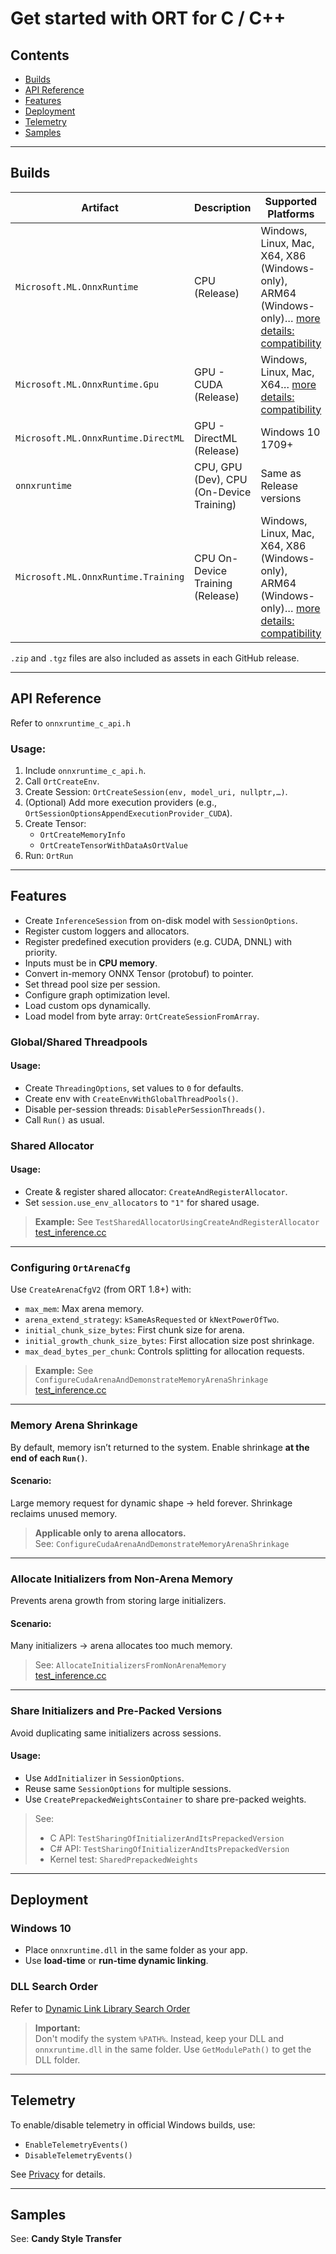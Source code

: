 # Get started with ORT for C / C++

## Contents
- [Builds](#builds)
- [API Reference](#api-reference)
- [Features](#features)
- [Deployment](#deployment)
- [Telemetry](#telemetry)
- [Samples](#samples)

---

## Builds

| Artifact | Description | Supported Platforms |
|---------|-------------|---------------------|
| `Microsoft.ML.OnnxRuntime` | CPU (Release) | Windows, Linux, Mac, X64, X86 (Windows-only), ARM64 (Windows-only)… [more details: compatibility](https://onnxruntime.ai/docs/build/eps.html) |
| `Microsoft.ML.OnnxRuntime.Gpu` | GPU - CUDA (Release) | Windows, Linux, Mac, X64… [more details: compatibility](https://onnxruntime.ai/docs/build/eps.html) |
| `Microsoft.ML.OnnxRuntime.DirectML` | GPU - DirectML (Release) | Windows 10 1709+ |
| `onnxruntime` | CPU, GPU (Dev), CPU (On-Device Training) | Same as Release versions |
| `Microsoft.ML.OnnxRuntime.Training` | CPU On-Device Training (Release) | Windows, Linux, Mac, X64, X86 (Windows-only), ARM64 (Windows-only)… [more details: compatibility](https://onnxruntime.ai/docs/build/eps.html) |

`.zip` and `.tgz` files are also included as assets in each GitHub release.

---

## API Reference

Refer to `onnxruntime_c_api.h`

### Usage:
1. Include `onnxruntime_c_api.h`.
2. Call `OrtCreateEnv`.
3. Create Session: `OrtCreateSession(env, model_uri, nullptr,…)`.
4. (Optional) Add more execution providers (e.g., `OrtSessionOptionsAppendExecutionProvider_CUDA`).
5. Create Tensor:
    - `OrtCreateMemoryInfo`
    - `OrtCreateTensorWithDataAsOrtValue`
6. Run: `OrtRun`

---

## Features

- Create `InferenceSession` from on-disk model with `SessionOptions`.
- Register custom loggers and allocators.
- Register predefined execution providers (e.g. CUDA, DNNL) with priority.
- Inputs must be in **CPU memory**.
- Convert in-memory ONNX Tensor (protobuf) to pointer.
- Set thread pool size per session.
- Configure graph optimization level.
- Load custom ops dynamically.
- Load model from byte array: `OrtCreateSessionFromArray`.

### Global/Shared Threadpools

#### Usage:
- Create `ThreadingOptions`, set values to `0` for defaults.
- Create env with `CreateEnvWithGlobalThreadPools()`.
- Disable per-session threads: `DisablePerSessionThreads()`.
- Call `Run()` as usual.

### Shared Allocator

#### Usage:
- Create & register shared allocator: `CreateAndRegisterAllocator`.
- Set `session.use_env_allocators` to `"1"` for shared usage.

> **Example:** See `TestSharedAllocatorUsingCreateAndRegisterAllocator`  
> [test_inference.cc](https://github.com/microsoft/onnxruntime/blob/main/onnxruntime/test/shared_lib/test_inference.cc)

---

### Configuring `OrtArenaCfg`

Use `CreateArenaCfgV2` (from ORT 1.8+) with:

- `max_mem`: Max arena memory.
- `arena_extend_strategy`: `kSameAsRequested` or `kNextPowerOfTwo`.
- `initial_chunk_size_bytes`: First chunk size for arena.
- `initial_growth_chunk_size_bytes`: First allocation size post shrinkage.
- `max_dead_bytes_per_chunk`: Controls splitting for allocation requests.

> **Example:** See `ConfigureCudaArenaAndDemonstrateMemoryArenaShrinkage`  
> [test_inference.cc](https://github.com/microsoft/onnxruntime/blob/main/onnxruntime/test/shared_lib/test_inference.cc)

---

### Memory Arena Shrinkage

By default, memory isn’t returned to the system. Enable shrinkage **at the end of each `Run()`**.

#### Scenario:
Large memory request for dynamic shape → held forever. Shrinkage reclaims unused memory.

> **Applicable only to arena allocators.**  
> See: `ConfigureCudaArenaAndDemonstrateMemoryArenaShrinkage`

---

### Allocate Initializers from Non-Arena Memory

Prevents arena growth from storing large initializers.

#### Scenario:
Many initializers → arena allocates too much memory.

> See: `AllocateInitializersFromNonArenaMemory`  
> [test_inference.cc](https://github.com/microsoft/onnxruntime/blob/main/onnxruntime/test/shared_lib/test_inference.cc)

---

### Share Initializers and Pre-Packed Versions

Avoid duplicating same initializers across sessions.

#### Usage:
- Use `AddInitializer` in `SessionOptions`.
- Reuse same `SessionOptions` for multiple sessions.
- Use `CreatePrepackedWeightsContainer` to share pre-packed weights.

> See:  
> - C API: `TestSharingOfInitializerAndItsPrepackedVersion`  
> - C# API: `TestSharingOfInitializerAndItsPrepackedVersion`  
> - Kernel test: `SharedPrepackedWeights`

---

## Deployment

### Windows 10

- Place `onnxruntime.dll` in the same folder as your app.
- Use **load-time** or **run-time dynamic linking**.

### DLL Search Order

Refer to [Dynamic Link Library Search Order](https://learn.microsoft.com/en-us/windows/win32/dlls/dynamic-link-library-search-order)

> **Important:**  
> Don't modify the system `%PATH%`. Instead, keep your DLL and `onnxruntime.dll` in the same folder. Use `GetModulePath()` to get the DLL folder.

---

## Telemetry

To enable/disable telemetry in official Windows builds, use:

- `EnableTelemetryEvents()`
- `DisableTelemetryEvents()`

See [Privacy](https://privacy.microsoft.com/en-us/privacystatement) for details.

---

## Samples

See: **Candy Style Transfer**
